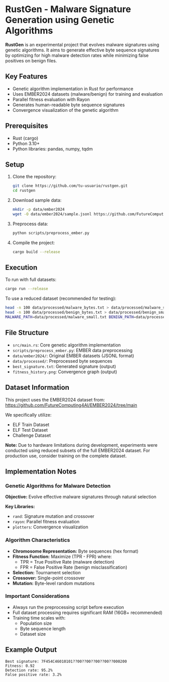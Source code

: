 # RustGen - Malware Signature Generation using Genetic Algorithms

**RustGen** is an experimental project that evolves malware signatures using genetic algorithms. It aims to generate effective byte sequence signatures by optimizing for high malware detection rates while minimizing false positives on benign files.

## Key Features
- Genetic algorithm implementation in Rust for performance
- Uses EMBER2024 datasets (malware/benign) for training and evaluation
- Parallel fitness evaluation with Rayon
- Generates human-readable byte sequence signatures
- Convergence visualization of the genetic algorithm

## Prerequisites
- Rust (cargo)
- Python 3.10+
- Python libraries: pandas, numpy, tqdm

## Setup
1. Clone the repository:
   ```bash
   git clone https://github.com/tu-usuario/rustgen.git
   cd rustgen
   ```

2. Download sample data:
   ```bash
   mkdir -p data/ember2024
   wget -O data/ember2024/sample.jsonl https://github.com/FutureComputing4AI/EMBER2024/raw/main/sample.jsonl
   ```

3. Preprocess data:
   ```bash
   python scripts/preprocess_ember.py
   ```

4. Compile the project:
   ```bash
   cargo build --release
   ```

## Execution
To run with full datasets:
```bash
cargo run --release
```

To use a reduced dataset (recommended for testing):
```bash
head -n 100 data/processed/malware_bytes.txt > data/processed/malware_small.txt
head -n 100 data/processed/benign_bytes.txt > data/processed/benign_small.txt
MALWARE_PATH=data/processed/malware_small.txt BENIGN_PATH=data/processed/benign_small.txt cargo run --release
```

## File Structure
- `src/main.rs`: Core genetic algorithm implementation
- `scripts/preprocess_ember.py`: EMBER data preprocessing
- `data/ember2024/`: Original EMBER datasets (JSONL format)
- `data/processed/`: Preprocessed byte sequences
- `best_signature.txt`: Generated signature (output)
- `fitness_history.png`: Convergence graph (output)

## Dataset Information
This project uses the EMBER2024 dataset from:  
https://github.com/FutureComputing4AI/EMBER2024/tree/main

We specifically utilize:
- ELF Train Dataset
- ELF Test Dataset
- Challenge Dataset

**Note:** Due to hardware limitations during development, experiments were conducted using reduced subsets of the full EMBER2024 dataset. For production use, consider training on the complete dataset.

## Implementation Notes

### Genetic Algorithms for Malware Detection
**Objective:** Evolve effective malware signatures through natural selection

**Key Libraries:**
- `rand`: Signature mutation and crossover
- `rayon`: Parallel fitness evaluation
- `plotters`: Convergence visualization

### Algorithm Characteristics
- **Chromosome Representation:** Byte sequences (hex format)
- **Fitness Function:** Maximize (TPR - FPR) where:
  - TPR = True Positive Rate (malware detection)
  - FPR = False Positive Rate (benign misclassification)
- **Selection:** Tournament selection
- **Crossover:** Single-point crossover
- **Mutation:** Byte-level random mutations

### Important Considerations
- Always run the preprocessing script before execution
- Full dataset processing requires significant RAM (16GB+ recommended)
- Training time scales with:
  - Population size
  - Byte sequence length
  - Dataset size

## Example Output
```
Best signature: 7F454C46010101??00??00??00??00??000200
Fitness: 0.92
Detection rate: 95.2%
False positive rate: 3.2%
```

